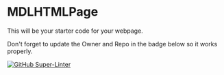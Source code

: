 # MDLHTMLPage

This will be your starter code for your webpage.

Don't forget to update the Owner and Repo in the badge below so it works properly.

[![GitHub Super-Linter](https://github.com/<OWNER>/<REPOSITORY>/workflows/Lint%20Code%20Base/badge.svg)](https://github.com/marketplace/actions/super-linter)

